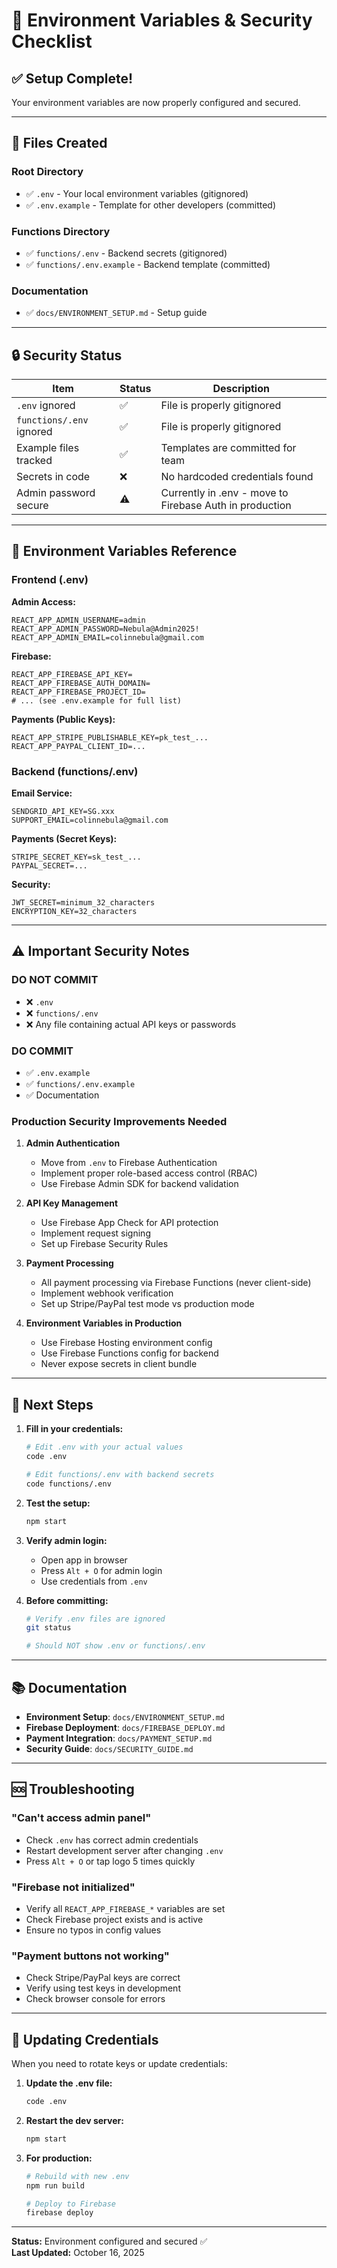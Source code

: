 # 🔐 Environment Variables & Security Checklist

## ✅ Setup Complete!

Your environment variables are now properly configured and secured.

---

## 📁 Files Created

### Root Directory
- ✅ `.env` - Your local environment variables (gitignored)
- ✅ `.env.example` - Template for other developers (committed)

### Functions Directory  
- ✅ `functions/.env` - Backend secrets (gitignored)
- ✅ `functions/.env.example` - Backend template (committed)

### Documentation
- ✅ `docs/ENVIRONMENT_SETUP.md` - Setup guide

---

## 🔒 Security Status

| Item | Status | Description |
|------|--------|-------------|
| `.env` ignored | ✅ | File is properly gitignored |
| `functions/.env` ignored | ✅ | File is properly gitignored |
| Example files tracked | ✅ | Templates are committed for team |
| Secrets in code | ❌ | No hardcoded credentials found |
| Admin password secure | ⚠️ | Currently in .env - move to Firebase Auth in production |

---

## 🔑 Environment Variables Reference

### Frontend (.env)

**Admin Access:**
```env
REACT_APP_ADMIN_USERNAME=admin
REACT_APP_ADMIN_PASSWORD=Nebula@Admin2025!
REACT_APP_ADMIN_EMAIL=colinnebula@gmail.com
```

**Firebase:**
```env
REACT_APP_FIREBASE_API_KEY=
REACT_APP_FIREBASE_AUTH_DOMAIN=
REACT_APP_FIREBASE_PROJECT_ID=
# ... (see .env.example for full list)
```

**Payments (Public Keys):**
```env
REACT_APP_STRIPE_PUBLISHABLE_KEY=pk_test_...
REACT_APP_PAYPAL_CLIENT_ID=...
```

### Backend (functions/.env)

**Email Service:**
```env
SENDGRID_API_KEY=SG.xxx
SUPPORT_EMAIL=colinnebula@gmail.com
```

**Payments (Secret Keys):**
```env
STRIPE_SECRET_KEY=sk_test_...
PAYPAL_SECRET=...
```

**Security:**
```env
JWT_SECRET=minimum_32_characters
ENCRYPTION_KEY=32_characters
```

---

## ⚠️ Important Security Notes

### DO NOT COMMIT
- ❌ `.env`
- ❌ `functions/.env`
- ❌ Any file containing actual API keys or passwords

### DO COMMIT
- ✅ `.env.example`
- ✅ `functions/.env.example`
- ✅ Documentation

### Production Security Improvements Needed

1. **Admin Authentication**
   - Move from `.env` to Firebase Authentication
   - Implement proper role-based access control (RBAC)
   - Use Firebase Admin SDK for backend validation

2. **API Key Management**
   - Use Firebase App Check for API protection
   - Implement request signing
   - Set up Firebase Security Rules

3. **Payment Processing**
   - All payment processing via Firebase Functions (never client-side)
   - Implement webhook verification
   - Set up Stripe/PayPal test mode vs production mode

4. **Environment Variables in Production**
   - Use Firebase Hosting environment config
   - Use Firebase Functions config for backend
   - Never expose secrets in client bundle

---

## 🚀 Next Steps

1. **Fill in your credentials:**
   ```bash
   # Edit .env with your actual values
   code .env
   
   # Edit functions/.env with backend secrets
   code functions/.env
   ```

2. **Test the setup:**
   ```bash
   npm start
   ```

3. **Verify admin login:**
   - Open app in browser
   - Press `Alt + O` for admin login
   - Use credentials from `.env`

4. **Before committing:**
   ```bash
   # Verify .env files are ignored
   git status
   
   # Should NOT show .env or functions/.env
   ```

---

## 📚 Documentation

- **Environment Setup**: `docs/ENVIRONMENT_SETUP.md`
- **Firebase Deployment**: `docs/FIREBASE_DEPLOY.md`
- **Payment Integration**: `docs/PAYMENT_SETUP.md`
- **Security Guide**: `docs/SECURITY_GUIDE.md`

---

## 🆘 Troubleshooting

### "Can't access admin panel"
- Check `.env` has correct admin credentials
- Restart development server after changing `.env`
- Press `Alt + O` or tap logo 5 times quickly

### "Firebase not initialized"
- Verify all `REACT_APP_FIREBASE_*` variables are set
- Check Firebase project exists and is active
- Ensure no typos in config values

### "Payment buttons not working"
- Check Stripe/PayPal keys are correct
- Verify using test keys in development
- Check browser console for errors

---

## 🔄 Updating Credentials

When you need to rotate keys or update credentials:

1. **Update the .env file:**
   ```bash
   code .env
   ```

2. **Restart the dev server:**
   ```bash
   npm start
   ```

3. **For production:**
   ```bash
   # Rebuild with new .env
   npm run build
   
   # Deploy to Firebase
   firebase deploy
   ```

---

**Status:** Environment configured and secured ✅  
**Last Updated:** October 16, 2025
